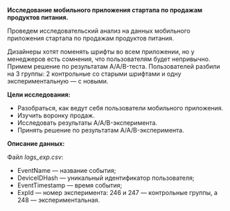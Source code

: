 **Исследование мобильного приложения стартапа по продажам продуктов питания.**

Проведем исследовательский анализ на данных мобильного приложения стартапа по продажам продуктов питания.

Дизайнеры хотят поменять шрифты во всем приложении, но у менеджеров есть сомнения, что пользователям будет непривычно. Примем решение по результатам A/A/B-теста. Пользователей разбили на 3 группы: 2 контрольные со старыми шрифтами и одну экспериментальную — с новыми.

**Цели исследования:** 

* Разобраться, как ведут себя пользователи мобильного приложения.
* Изучить воронку продаж. 
* Исследовать результаты A/A/B-эксперимента.
* Принять решение по результатам A/A/B-эксперимента.

**Описание данных:**

Файл *logs_exp.csv*:
* EventName — название события;
* DeviceIDHash — уникальный идентификатор пользователя;
* EventTimestamp — время события;
* ExpId — номер эксперимента: 246 и 247 — контрольные группы, а 248 — экспериментальная.
